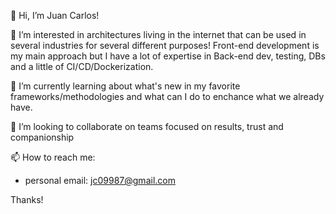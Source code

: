 👋 Hi, I’m Juan Carlos!

👀 I’m interested in architectures living in the internet that can be used in several industries for several different purposes!
Front-end development is my main approach but I have a lot of expertise in Back-end dev, testing, DBs and a little of CI/CD/Dockerization.

🌱 I’m currently learning about what's new in my favorite frameworks/methodologies and what can I do to enchance what we already have.

💞️ I’m looking to collaborate on teams focused on results, trust and companionship

📫 How to reach me:

  - personal email: jc09987@gmail.com

Thanks! 

<!---
jc09987/jc09987 is a ✨ special ✨ repository because its `README.md` (this file) appears on your GitHub profile.
You can click the Preview link to take a look at your changes.
--->
